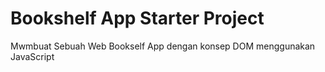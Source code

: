 # Bookshelf App Starter Project

Mwmbuat Sebuah Web Bookself App dengan konsep DOM menggunakan JavaScript
